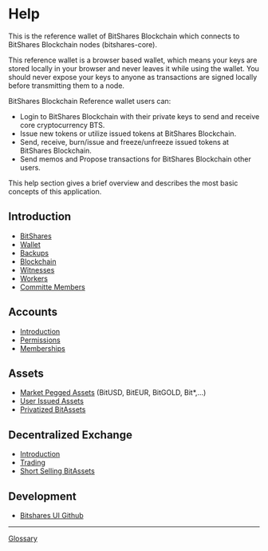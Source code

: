 # Help

This is the reference wallet of BitShares Blockchain which connects to BitShares Blockchain nodes (bitshares-core).

This reference wallet is a browser based wallet, which means your keys are stored locally in your browser and never leaves it while using the wallet. You should never expose your keys to anyone as transactions are signed locally before transmitting them to a node.

BitShares Blockchain Reference wallet users can:

- Login to BitShares Blockchain with their private keys to send and receive core cryptocurrency BTS.
- Issue new tokens or utilize issued tokens at BitShares Blockchain.
- Send, receive, burn/issue and freeze/unfreeze issued tokens at BitShares Blockchain.
- Send memos and Propose transactions for BitShares Blockchain other users.

This help section gives a brief overview and describes the most basic concepts
of this application.

## Introduction 
 * [BitShares](introduction/bitshares.md)
 * [Wallet](introduction/wallets.md)
 * [Backups](introduction/backups.md)
 * [Blockchain](introduction/blockchain.md)
 * [Witnesses](introduction/witness.md)
 * [Workers](introduction/workers.md)
 * [Committe Members](introduction/committee.md)

## Accounts
 * [Introduction](accounts/general.md)
 * [Permissions](accounts/permissions.md)
 * [Memberships](accounts/membership.md)

## Assets
 * [Market Pegged Assets](assets/mpa.md) (BitUSD, BitEUR, BitGOLD, Bit\*,...)
 * [User Issued Assets](assets/uia.md)
 * [Privatized BitAssets](assets/privbitassets.md)

## Decentralized Exchange
 * [Introduction](dex/introduction.md)
 * [Trading](dex/trading.md)
 * [Short Selling BitAssets](dex/shorting.md)

## Development
 * [Bitshares UI Github](https://github.com/bitshares/bitshares-ui)

----------
[Glossary](glossary.md)
